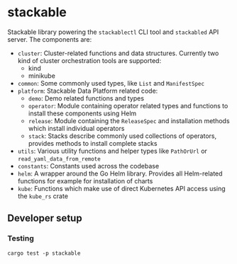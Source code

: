 # stackable

Stackable library powering the `stackablectl` CLI tool and `stackabled` API server. The components are:

- `cluster`: Cluster-related functions and data structures. Currently two kind of cluster orchestration tools are
  supported:
  - kind
  - minikube
- `common`: Some commonly used types, like `List` and `ManifestSpec`
- `platform`: Stackable Data Platform related code:
  - `demo`: Demo related functions and types
  - `operator`: Module containing operator related types and functions to install these components using Helm
  - `release`: Module containing the `ReleaseSpec` and installation methods which install individual operators
  - `stack`: Stacks describe commonly used collections of operators, provides methods to install complete stacks
- `utils`: Various utility functions and helper types like `PathOrUrl` or `read_yaml_data_from_remote`
- `constants`: Constants used across the codebase
- `helm`: A wrapper around the Go Helm library. Provides all Helm-related functions for example for installation of
  charts
- `kube`: Functions which make use of direct Kubernetes API access using the `kube_rs` crate

## Developer setup

### Testing

```shell
cargo test -p stackable
```

